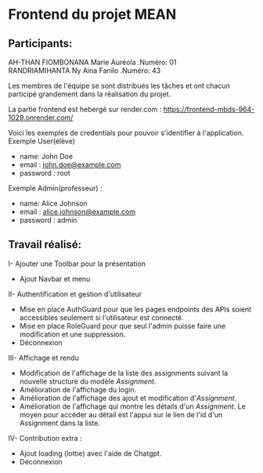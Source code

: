 # Frontend du projet MEAN
## Participants:
AH-THAN FIOMBONANA Marie Auréola .Numéro: 01  
RANDRIAMIHANTA Ny Aina Fanilo .Numéro: 43  

Les membres de l'équipe se sont distribués les tâches et ont chacun participé grandement dans la réalisation du projet.  

La partie frontend est hebergé sur render.com : https://frontend-mbds-964-1029.onrender.com/

Voici les exemples de credentials pour pouvoir s'identifier à l'application.  
Exemple User(élève)  
- name: John Doe
- email : john.doe@example.com
- password : root

Exemple Admin(professeur) :  
- name: Alice Johnson
- email : alice.johnson@example.com
- password : admin

## Travail réalisé:
I- Ajouter une Toolbar pour la présentation 
- Ajout Navbar et menu
  
II- Authentification et gestion d'utilisateur 
- Mise en place AuthGuard pour que les pages endpoints des APIs soient accessibles seulement si l'utilisateur est connecté.
- Mise en place RoleGuard pour que seul l'admin puisse faire une modification et une suppression.
- Déconnexion

III- Affichage et rendu
- Modification de l'affichage de la liste des assignments suivant la nouvelle structure du modèle *Assignment*.
- Amélioration de l'affichage du login.
- Amélioration de l'affichage des ajout et modification d'*Assignment*.
- Amélioration de l'affichage qui montre les détails d'un *Assignment*. Le moyen pour accéder au détail est l'appui sur le lien de l'id d'un Assignment dans la liste.  

IV- Contribution extra :
- Ajout loading (lottie) avec l'aide de Chatgpt.
- Déconnexion
